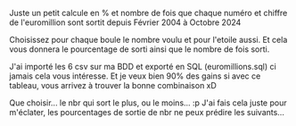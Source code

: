 Juste un petit calcule en % et nombre de fois que chaque numéro et chiffre de l'euromillion sont sortit depuis Février 2004 à Octobre 2024

Choisissez pour chaque boule le nombre voulu et pour l'etoile aussi. Et cela vous donnera le pourcentage de sorti ainsi que le nombre de fois sorti.

J'ai importé les 6 csv sur ma BDD et exporté en SQL (euromillions.sql) ci jamais cela vous intéresse. Et je veux bien 90% des gains si avec ce tableau, vous arrivez à trouver la bonne combinaison xD

Que choisir... le nbr qui sort le plus, ou le moins... :p J'ai fais cela juste pour m'éclater, les pourcentages de sortie de nbr ne peux prédire les suivants...
